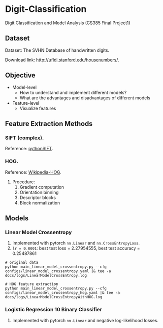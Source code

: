 # Digit-Classification
Digit Classification and Model Analysis (CS385 Final Project1)

## Dataset

Dataset: The SVHN Database of handwritten digits. 

Download link: http://ufldl.stanford.edu/housenumbers/.

## Objective

- Model-level
  - How to understand and implement different models?
  - What are the advantages and disadvantages of different models
- Feature-level
  - Visualize features
  
## Feature Extraction Methods

### SIFT (complex). 

Reference: [pythonSIFT](https://github.com/rmislam/PythonSIFT).


### HOG. 

Reference: [Wikipedia-HOG](https://en.wikipedia.org/wiki/Histogram_of_oriented_gradients).

1. Procedure:
    1. Gradient computation
    2. Orientation binning
    3. Descriptor blocks
    4. Block normalization

## Models

### Linear Model Crossentropy

1. Implemented with pytorch `nn.Linear` and `nn.CrossEntropyLoss`.
2. `lr = 0.0001`: best test loss = 2.27954555, best test accuracy = 0.25487861

```shell
# original data
python main_linear_model_crossentropy.py --cfg configs/linear_model_crossentropy.yaml |& tee -a docs/logs/LinearModelCrossEntropy.log

# HOG feature extraction
python main_linear_model_crossentropy.py --cfg configs/linear_model_crossentropy_hog.yaml |& tee -a docs/logs/LinearModelCrossEntropyWithHOG.log 
```

### Logistic Regression 10 Binary Classifier

1. Implemented with pytorch `nn.Linear` and negative log-likelihood losses.